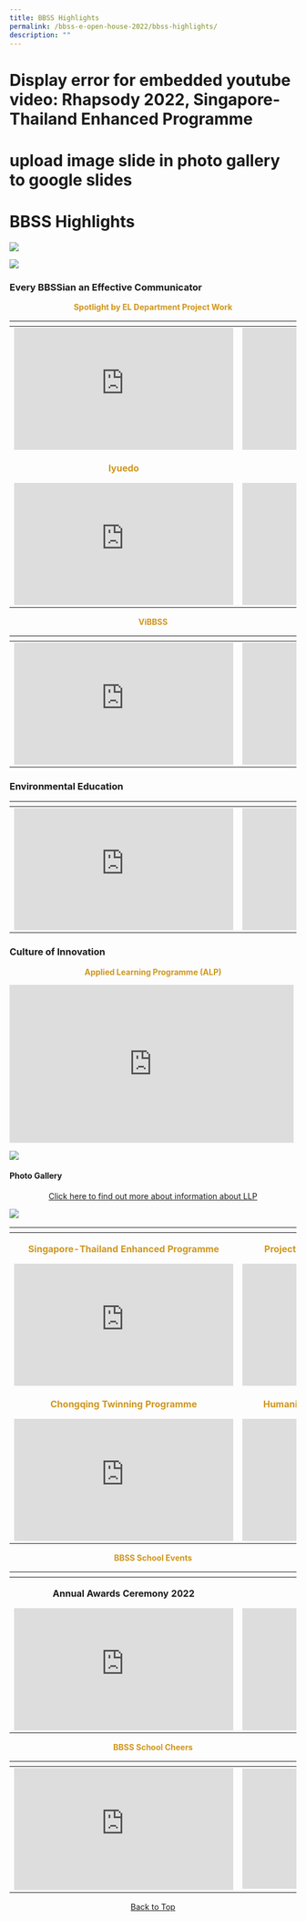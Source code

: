 ```yaml
---
title: BBSS Highlights
permalink: /bbss-e-open-house-2022/bbss-highlights/
description: ""
---
```

# Display error for embedded youtube video: Rhapsody 2022, Singapore-Thailand Enhanced Programme


# upload image slide in photo gallery to google slides

<a id="top"></a>
# BBSS Highlights

![](/images/Bbss%20e%20open%20house%202022/3_BBSS%20Highligths.png)

![](/images/Bbss%20e%20open%20house%202022/growing-future-ready-bbsians.png)


### Every BBSSian an Effective Communicator

<p style="text-align: center; color: #cf961c"><b>Spotlight by EL Department Project Work</b></p>

<table>
<thead>
  <tr>
    <th></th>
    <th></th>
  </tr>
</thead>
<tbody>
  <tr>
    <td><iframe width="385" height="214" src="https://www.youtube.com/embed/Siypas9pBkQ" title="BBSS Effective Communication Project Work - Lower Sec" frameborder="0" allow="accelerometer; autoplay; clipboard-write; encrypted-media; gyroscope; picture-in-picture" allowfullscreen></iframe></td>
    <td><iframe width="385" height="214" src="https://www.youtube.com/embed/liwJuuJtzUI" title="BBSS Effective Communication Project Work - Upper Sec" frameborder="0" allow="accelerometer; autoplay; clipboard-write; encrypted-media; gyroscope; picture-in-picture" allowfullscreen></iframe></td>
  </tr>
  <tr>
    <td><p style="text-align: center; color: #cf961c"><b>Iyuedo</b></p><iframe width="385" height="214" src="https://www.youtube.com/embed/-rDuw2Y2D3c" title="BBSS Iyuedo" frameborder="0" allow="accelerometer; autoplay; clipboard-write; encrypted-media; gyroscope; picture-in-picture" allowfullscreen></iframe></td>
    <td><p style="text-align: center; color: #cf961c"><b>Echolites</b></p><iframe width="385" height="214" src="https://www.youtube.com/embed/VPHPBFhf6PA" title="BBSS Echoes Journey" frameborder="0" allow="accelerometer; autoplay; clipboard-write; encrypted-media; gyroscope; picture-in-picture" allowfullscreen></iframe></td>
  </tr>
</tbody>
</table>

<p style="text-align: center; color: #cf961c"><b>ViBBSS</b></p>

<table>
<thead>
  <tr>
    <th></th>
    <th></th>
  </tr>
</thead>
<tbody>
  <tr>
    <td><iframe width="385" height="214" src="https://www.youtube.com/embed/H0iSnOLgFIk" title="viBBSS 2021" frameborder="0" allow="accelerometer; autoplay; clipboard-write; encrypted-media; gyroscope; picture-in-picture" allowfullscreen></iframe></td>
    <td><iframe width="385" height="214" src="https://www.youtube.com/embed/rwRmThi6ORU" title="viBBSS Teachers' Day Dedication 2021" frameborder="0" allow="accelerometer; autoplay; clipboard-write; encrypted-media; gyroscope; picture-in-picture" allowfullscreen></iframe></td>
  </tr>
</tbody>
</table>

### Environmental Education

<table>
<thead>
  <tr>
    <th></th>
    <th></th>
  </tr>
</thead>
<tbody>
  <tr>
    <td><iframe width="385" height="214" src="https://www.youtube.com/embed/Ti2z8OlMPLc" title="BBSS Car Free Day 2022 Video" frameborder="0" allow="accelerometer; autoplay; clipboard-write; encrypted-media; gyroscope; picture-in-picture" allowfullscreen></iframe></td>
    <td><iframe width="385" height="214" src="https://www.youtube.com/embed/JKEf9H7TICA" title="BBSS Sustainability Trail Snippet Video" frameborder="0" allow="accelerometer; autoplay; clipboard-write; encrypted-media; gyroscope; picture-in-picture" allowfullscreen></iframe></td>
  </tr>
</tbody>
</table>

### Culture of Innovation

<p style="text-align: center; color: #cf961c"><b>  Applied Learning Programme (ALP)</b></p>

<iframe width="499" height="277" src="https://www.youtube.com/embed/kXSnyaAYs1I" title="BBSS Applied Learning Programme (ALP)" frameborder="0" allow="accelerometer; autoplay; clipboard-write; encrypted-media; gyroscope; picture-in-picture" allowfullscreen></iframe>


![](/images/Bbss%20e%20open%20house%202022/LLP-Liner.png)

#### Photo Gallery

<center><a href="/our-bbss-experience/Key-Programmes/learning-for-life-programme-llp/" target="_blank">Click here to find out more about information about LLP</a></center>

![](/images/Bbss%20e%20open%20house%202022/internationalisation-liner.png)


<table>
<thead>
  <tr>
    <th></th>
    <th></th>
  </tr>
</thead>
<tbody>
  <tr>
    <td><p style="text-align: center; color: #cf961c"><b>Singapore-Thailand Enhanced Programme</b></p><iframe width="385" height="214" src="https://www.youtube.com/embed/M-IxBxXhjM0" title="BBSS Singapore - Thailand Exchange Programme (STEP)" frameborder="0" allow="accelerometer; autoplay; clipboard-write; encrypted-media; gyroscope; picture-in-picture" allowfullscreen></iframe></td>
    <td><p style="text-align: center; color: #cf961c"><b>Project Heartwork V: Banten, Indonesia</b></p><iframe width="385" height="214" src="https://www.youtube.com/embed/z7UMHs7ZRsU" title="BBSS Project Heartwork V video" frameborder="0" allow="accelerometer; autoplay; clipboard-write; encrypted-media; gyroscope; picture-in-picture" allowfullscreen></iframe></td>
  </tr>
  <tr>
    <td><p style="text-align: center; color: #cf961c"><b>Chongqing Twinning Programme</b></p><iframe width="385" height="214" src="https://www.youtube.com/embed/pqo6yvSCp8k" title="BBSS Chongqing Twinning Programme" frameborder="0" allow="accelerometer; autoplay; clipboard-write; encrypted-media; gyroscope; picture-in-picture" allowfullscreen></iframe></td>
    <td><p style="text-align: center; color: #cf961c"><b> Humanities Department - Harbin, China</b></p><iframe width="385" height="214" src="https://www.youtube.com/embed/pqEPgrZ_Gk0" title="2019 Humanities Trip to Harbin" frameborder="0" allow="accelerometer; autoplay; clipboard-write; encrypted-media; gyroscope; picture-in-picture" allowfullscreen></iframe></td>
  </tr>
</tbody>
</table>

<p style="text-align: center; color: #cf961c"><b> BBSS School Events</b></p>

<table>
<thead>
  <tr>
    <th></th>
    <th></th>
  </tr>
</thead>
<tbody>
  <tr>
    <td><p style="text-align: center"><b>Annual Awards Ceremony 2022</b></p><iframe width="385" height="214" src="https://www.youtube.com/embed/lfxABIJx7ho" title="Bukit Batok Secondary School Annual Awards Ceremony (AAC) 2022" frameborder="0" allow="accelerometer; autoplay; clipboard-write; encrypted-media; gyroscope; picture-in-picture" allowfullscreen></iframe></td>
    <td><p style="text-align: center"><b>Rhapsody 2022</b></p><iframe width="385" height="214" src="https://www.youtube.com/embed/HTRDiCqbGBo" title="BBSS Rhapsody 2022" frameborder="0" allow="accelerometer; autoplay; clipboard-write; encrypted-media; gyroscope; picture-in-picture" allowfullscreen></iframe></td>
  </tr>
</tbody>
</table>

<p style="text-align: center; color: #cf961c"><b>BBSS School Cheers</b></p>

<table>
<thead>
  <tr>
    <th></th>
    <th></th>
  </tr>
</thead>
<tbody>
  <tr>
    <td><iframe width="385" height="214" src="https://www.youtube.com/embed/zxe7YDgxejo" title="BBSS CHEER 1" frameborder="0" allow="accelerometer; autoplay; clipboard-write; encrypted-media; gyroscope; picture-in-picture" allowfullscreen></iframe></td>
    <td><iframe width="381" height="211" src="https://www.youtube.com/embed/zcsdF-3-ED8" title="BBSS CHEER 2" frameborder="0" allow="accelerometer; autoplay; clipboard-write; encrypted-media; gyroscope; picture-in-picture" allowfullscreen></iframe></td>
  </tr>
</tbody>
</table>

<center><a href="#top">Back to Top</a></center>